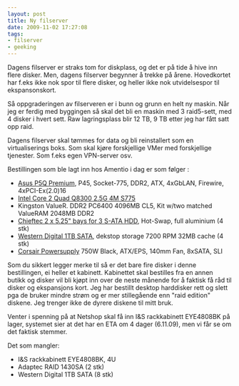 ```yaml
---
layout: post
title: Ny filserver
date: 2009-11-02 17:27:08
tags: 
- filserver
- geeking
---
```

Dagens filserver er straks tom for diskplass, og det er på tide å hive inn flere disker. Men, dagens filserver begynner å trekke på årene. Hovedkortet har f.eks ikke nok spor til flere disker, og heller ikke nok utvidelsespor til ekspansonskort.

Så oppgraderingen av filserveren er i bunn og grunn en helt ny maskin. Når jeg er ferdig med byggingen så skal det bli en maskin med 3 raid5-sett, med 4 disker i hvert sett. Raw lagringsplass blir 12 TB, 9 TB etter jeg har fått satt opp raid.

Dagens filserver skal tømmes for data og bli reinstallert som en virtualiserings boks. Som skal kjøre forskjellige VMer med forskjellige tjenester. Som f.eks egen VPN-server osv.

Bestillingen som ble lagt inn hos Amentio i dag er som følger :

 * [Asus P5Q Premium](http://www.asus.com/product.aspx?P_ID=QPhR6dGjcvkYnazE&templete=2), P45, Socket-775, DDR2, ATX, 4xGbLAN, Firewire, 4xPCI-Ex(2.0)16  
 * [Intel Core 2 Quad Q8300 2.5G 4M S775](http://ark.intel.com/Product.aspx?id=39107)  
 * Kingston ValueR. DDR2 PC6400 4096MB CL5, Kit w/two matched ValueRAM 2048MB DDR2  
 * [Chieftec 2 x 5.25" bays for 3 S-ATA HDD](http://www.chieftec.com/snt-2131sata.html), Hot-Swap, full aluminium (4 stk)  
 * [Western Digital 1TB SATA](http://www.wdc.com/en/products/products.asp?driveid=559), dekstop storage 7200 RPM 32MB cache (4 stk)  
 * [Corsair Powersupply](http://www.corsair.com/products/tx/default.aspx) 750W Black, ATX/EPS, 140mm Fan, 8xSATA, SLI

Som du sikkert legger merke til så er det bare fire disker i denne bestillingen, ei heller et kabinett. Kabinettet skal bestilles fra en annen butikk og disker vil bli kjøpt inn over de neste månende for å faktisk få råd til disker og ekspansjons kort. Jeg har bestillt desktop harddisker rett og slett pga de bruker mindre strøm og er mer stillegående enn "raid edition" diskene. Jeg trenger ikke de dyrere diskene til mitt bruk.

Venter i spenning på at Netshop skal få inn I&S rackkabinett EYE4808BK på lager, systemet sier at det har en ETA om 4 dager (6.11.09), men vi får se om det faktisk stemmer.


Det som mangler:

 * I&S rackkabinett EYE4808BK, 4U
 * Adaptec RAID 1430SA (2 stk)
 * Western Digital 1TB SATA (8 stk)